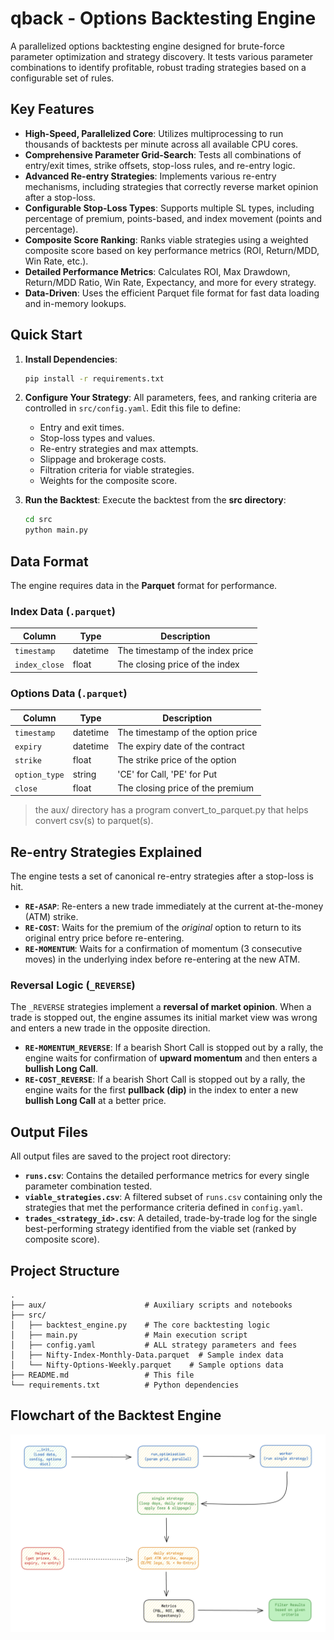 # qback - Options Backtesting Engine

A parallelized options backtesting engine designed for brute-force parameter optimization and strategy discovery. It tests various parameter combinations to identify profitable, robust trading strategies based on a configurable set of rules.

## Key Features

- **High-Speed, Parallelized Core**: Utilizes multiprocessing to run thousands of backtests per minute across all available CPU cores.
- **Comprehensive Parameter Grid-Search**: Tests all combinations of entry/exit times, strike offsets, stop-loss rules, and re-entry logic.
- **Advanced Re-entry Strategies**: Implements various re-entry mechanisms, including strategies that correctly reverse market opinion after a stop-loss.
- **Configurable Stop-Loss Types**: Supports multiple SL types, including percentage of premium, points-based, and index movement (points and percentage).
- **Composite Score Ranking**: Ranks viable strategies using a weighted composite score based on key performance metrics (ROI, Return/MDD, Win Rate, etc.).
- **Detailed Performance Metrics**: Calculates ROI, Max Drawdown, Return/MDD Ratio, Win Rate, Expectancy, and more for every strategy.
- **Data-Driven**: Uses the efficient Parquet file format for fast data loading and in-memory lookups.

## Quick Start

1.  **Install Dependencies**:
    ```bash
    pip install -r requirements.txt
    ```

2.  **Configure Your Strategy**:
    All parameters, fees, and ranking criteria are controlled in `src/config.yaml`. Edit this file to define:
    - Entry and exit times.
    - Stop-loss types and values.
    - Re-entry strategies and max attempts.
    - Slippage and brokerage costs.
    - Filtration criteria for viable strategies.
    - Weights for the composite score.

3.  **Run the Backtest**:
    Execute the backtest from the **src directory**:
    ```bash
    cd src
    python main.py
    ```

## Data Format

The engine requires data in the **Parquet** format for performance.

### Index Data (`.parquet`)
| Column        | Type      | Description                  |
|---------------|-----------|------------------------------|
| `timestamp`   | datetime  | The timestamp of the index price |
| `index_close` | float     | The closing price of the index |

### Options Data (`.parquet`)
| Column        | Type      | Description                  |
|---------------|-----------|------------------------------|
| `timestamp`   | datetime  | The timestamp of the option price |
| `expiry`      | datetime  | The expiry date of the contract |
| `strike`      | float     | The strike price of the option |
| `option_type` | string    | 'CE' for Call, 'PE' for Put  |
| `close`       | float     | The closing price of the premium |

> the aux/ directory has a program convert_to_parquet.py that helps convert csv(s) to parquet(s).

## Re-entry Strategies Explained

The engine tests a set of canonical re-entry strategies after a stop-loss is hit.

- **`RE-ASAP`**: Re-enters a new trade immediately at the current at-the-money (ATM) strike.
- **`RE-COST`**: Waits for the premium of the *original* option to return to its original entry price before re-entering.
- **`RE-MOMENTUM`**: Waits for a confirmation of momentum (3 consecutive moves) in the underlying index before re-entering at the new ATM.

### Reversal Logic (`_REVERSE`)

The `_REVERSE` strategies implement a **reversal of market opinion**. When a trade is stopped out, the engine assumes its initial market view was wrong and enters a new trade in the opposite direction.

- **`RE-MOMENTUM_REVERSE`**: If a bearish Short Call is stopped out by a rally, the engine waits for confirmation of **upward momentum** and then enters a **bullish Long Call**.
- **`RE-COST_REVERSE`**: If a bearish Short Call is stopped out by a rally, the engine waits for the first **pullback (dip)** in the index to enter a new **bullish Long Call** at a better price.

## Output Files

All output files are saved to the project root directory:

- **`runs.csv`**: Contains the detailed performance metrics for every single parameter combination tested.
- **`viable_strategies.csv`**: A filtered subset of `runs.csv` containing only the strategies that met the performance criteria defined in `config.yaml`.
- **`trades_<strategy_id>.csv`**: A detailed, trade-by-trade log for the single best-performing strategy identified from the viable set (ranked by composite score).

## Project Structure
```
.
├── aux/                      # Auxiliary scripts and notebooks
├── src/
│   ├── backtest_engine.py    # The core backtesting logic
│   ├── main.py               # Main execution script
│   ├── config.yaml           # ALL strategy parameters and fees
│   ├── Nifty-Index-Monthly-Data.parquet  # Sample index data
│   └── Nifty-Options-Weekly.parquet    # Sample options data
├── README.md                 # This file
└── requirements.txt          # Python dependencies
```

## Flowchart of the Backtest Engine

![Flowchart](workflow.jpg)